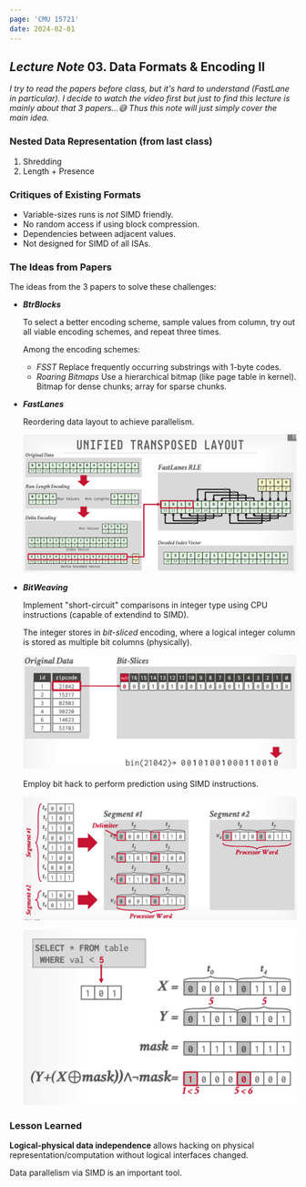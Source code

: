 ```yaml
---
page: 'CMU 15721'
date: 2024-02-01
---
```


## _Lecture Note_ 03. Data Formats & Encoding II

_I try to read the papers before class, but it's hard to understand (FastLane in particular). I decide to watch the video first but just to find this lecture is mainly about that 3 papers...😅 Thus this note will just simply cover the main idea._

### Nested Data Representation (from last class)

1. Shredding
1. Length + Presence

### Critiques of Existing Formats

- Variable-sizes runs is _not_ SIMD friendly.
- No random access if using block compression.
- Dependencies between adjacent values.
- Not designed for SIMD of all ISAs.

### The Ideas from Papers

The ideas from the 3 papers to solve these challenges:

- **_BtrBlocks_**

  To select a better encoding scheme, sample values from column, try out all viable encoding schemes, and repeat three times.

  Among the encoding schemes:

  - _FSST_ Replace frequently occurring substrings with 1-byte codes.
  - _Roaring Bitmaps_ Use a hierarchical bitmap (like page table in kernel). Bitmap for dense chunks; array for sparse chunks.

- **_FastLanes_**

  Reordering data layout to achieve parallelism.

  ![unified transposed layout](./unified-transposed-layout.png)

- **_BitWeaving_**

  Implement "short-circuit" comparisons in integer type using CPU instructions (capable of extendind to SIMD).

  The integer stores in _bit-sliced_ encoding, where a logical integer column is stored as multiple bit columns (physically).

  ![bit-sliced encoding](./bit-sliced-encoding.png)

  Employ bit hack to perform prediction using SIMD instructions.

  ![bit hack 1](./bit-hack-1.png)

  ![bit hack 2](./bit-hack-2.png)

### Lesson Learned

**Logical-physical data independence** allows hacking on physical representation/computation without logical interfaces changed.

Data parallelism via SIMD is an important tool.
